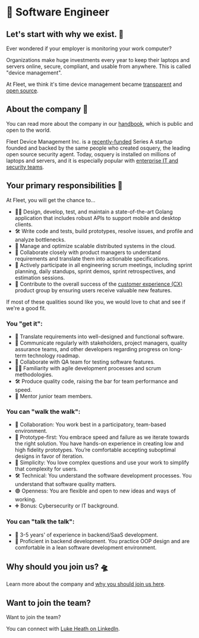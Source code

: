 # 🚀 Software Engineer

## Let's start with why we exist. 📡

Ever wondered if your employer is monitoring your work computer?

Organizations make huge investments every year to keep their laptops and servers online, secure, compliant, and usable from anywhere. This is called "device management".

At Fleet, we think it's time device management became [transparent](https://fleetdm.com/transparency) and [open source](https://fleetdm.com/handbook/company#open-source).


## About the company 🌈

You can read more about the company in our [handbook](https://fleetdm.com/handbook/company), which is public and open to the world.

Fleet Device Management Inc. is a [recently-funded](https://techcrunch.com/2022/04/28/fleet-nabs-20m-to-enable-enterprises-to-manage-their-devices/) Series A startup founded and backed by the same people who created osquery, the leading open source security agent. Today, osquery is installed on millions of laptops and servers, and it is especially popular with [enterprise IT and security teams](https://www.linuxfoundation.org/press/press-release/the-linux-foundation-announces-intent-to-form-new-foundation-to-support-osquery-community).


## Your primary responsibilities 🔭

At Fleet, you will get the chance to…

- 🧑‍🔬 Design, develop, test, and maintain a state-of-the-art Golang application that includes robust APIs to support mobile and desktop clients.
- 🛠️ Write code and tests, build prototypes, resolve issues, and profile and analyze bottlenecks.
- 💭 Manage and optimize scalable distributed systems in the cloud.
- 🤝 Collaborate closely with product managers to understand requirements and translate them into actionable specifications.
- 🚀 Actively participate in all engineering scrum meetings, including sprint planning, daily standups, sprint demos, sprint retrospectives, and estimation sessions.
- 🌟 Contribute to the overall success of the [customer experience (CX)](https://fleetdm.com/handbook/company/development-groups#customer-experience-group) product group by ensuring users receive valuable new features.

If most of these qualities sound like you, we would love to chat and see if we're a good fit.

### You "get it":

- 🦉 Translate requirements into well-designed and functional software.
- 🤝 Communicate regularly with stakeholders, project managers, quality assurance teams, and other developers regarding progress on long-term technology roadmap.
- 🧪 Collaborate with QA team for testing software features.
- 🏃‍♂️ Familiarity with agile development processes and scrum methodologies.
- 🛠️ Produce quality code, raising the bar for team performance and speed.
- 📖 Mentor junior team members.

### You can "walk the walk":

- 🤝 Collaboration: You work best in a participatory, team-based environment.
- 🚀 Prototype-first: You embrace speed and failure as we iterate towards the right solution. You have hands-on experience in creating low and high fidelity prototypes. You’re comfortable accepting suboptimal designs in favor of iteration.
- 🧬 Simplicity: You love complex questions and use your work to simplify that complexity for users.
- 🛠️ Technical: You understand the software development processes. You understand that software quality matters.
- 🟣 Openness: You are flexible and open to new ideas and ways of working.
- ➕ Bonus: Cybersecurity or IT background.

### You can "talk the talk":

- 💭 3-5 years' of experience in backend/SaaS development.
- 🦉 Proficient in backend development. You practice OOP design and are comfortable in a lean software development environment. 

## Why should you join us? 🛸

Learn more about the company and [why you should join us here](https://fleetdm.com/handbook/company#is-it-any-good).


## Want to join the team?

Want to join the team?

You can connect with [Luke Heath on LinkedIn](https://www.linkedin.com/in/lukeheath/).
<meta name="maintainedBy" value="lukeheath">
